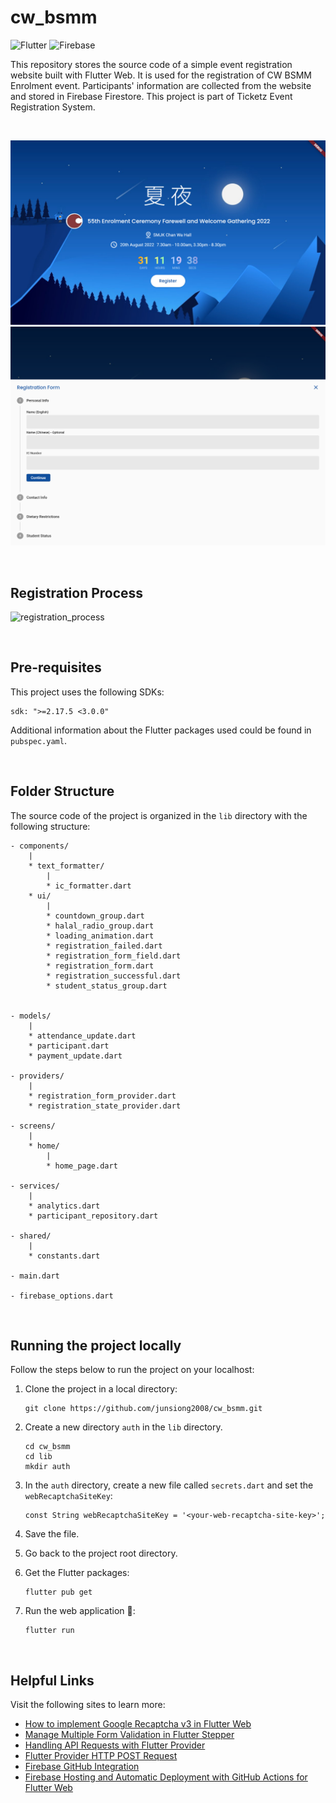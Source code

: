 # cw_bsmm
![Flutter](https://img.shields.io/badge/Flutter-%2302569B.svg?style=for-the-badge&logo=Flutter&logoColor=white) ![Firebase](https://img.shields.io/badge/Firebase-039BE5?style=for-the-badge&logo=Firebase&logoColor=white)

This repository stores the source code of a simple event registration website built with Flutter Web. It is used for the registration of CW BSMM Enrolment event. Participants' information are collected from the website and stored in Firebase Firestore. This project is part of Ticketz Event Registration System.

<br/>

![home_page](./screenshots/home.png)
![registration_form](./screenshots/registration_form.png)

<br/>

## Registration Process
![registration_process](./screenshots/registration_process.gif)

<br/>

## Pre-requisites
This project uses the following SDKs:
```
sdk: ">=2.17.5 <3.0.0"
```

Additional information about the Flutter packages used could be found in `pubspec.yaml`.

<br/>

## Folder Structure
The source code of the project is organized in the `lib` directory with the following structure:
```
- components/
    |
    * text_formatter/
        |
        * ic_formatter.dart
    * ui/
        |
        * countdown_group.dart
        * halal_radio_group.dart
        * loading_animation.dart
        * registration_failed.dart
        * registration_form_field.dart
        * registration_form.dart
        * registration_successful.dart
        * student_status_group.dart


- models/
    |
    * attendance_update.dart
    * participant.dart
    * payment_update.dart

- providers/
    |
    * registration_form_provider.dart
    * registration_state_provider.dart

- screens/
    |
    * home/
        |
        * home_page.dart

- services/
    |
    * analytics.dart
    * participant_repository.dart

- shared/
    |
    * constants.dart

- main.dart

- firebase_options.dart

```

<br/>

## Running the project locally
Follow the steps below to run the project on your localhost:
1. Clone the project in a local directory:
    ```
    git clone https://github.com/junsiong2008/cw_bsmm.git
    ```

2. Create a new directory `auth` in the `lib` directory.
    ```
    cd cw_bsmm
    cd lib
    mkdir auth
    ```

3. In the `auth` directory, create a new file called `secrets.dart` and set the `webRecaptchaSiteKey`:
    ```
    const String webRecaptchaSiteKey = '<your-web-recaptcha-site-key>';
    ```

4. Save the file.

5. Go back to the project root directory.

6. Get the Flutter packages:
    ```
    flutter pub get
    ```

7. Run the web application 🎉:
    ```
    flutter run
    ```

<br/>

## Helpful Links
Visit the following sites to learn more:
* [How to implement Google Recaptcha v3 in Flutter Web](https://levelup.gitconnected.com/how-to-implement-google-recaptcha-v3-in-flutter-web-38000139bbc0)
* [Manage Multiple Form Validation in Flutter Stepper](https://stackoverflow.com/questions/57995591/manage-multiple-form-validation-in-stepper-flutter
)
* [Handling API Requests with Flutter Provider](https://maneesha-erandi.medium.com/handling-api-requests-with-flutter-provider-944e3258c5ca)
* [Flutter Provider HTTP POST Request](https://www.dbestech.com/tutorials/flutter-provider-http-post-request-example-with-loading-animation)
* [Firebase GitHub Integration](https://firebase.google.com/docs/hosting/github-integration)
* [Firebase Hosting and Automatic Deployment with GitHub Actions for Flutter Web](https://medium.com/swlh/firebase-hosting-and-automatic-deployment-with-github-actions-for-flutter-web-7713b00fb620)